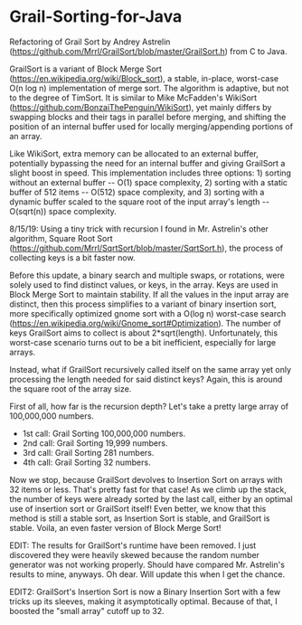 # Grail-Sorting-for-Java
Refactoring of Grail Sort by Andrey Astrelin (https://github.com/Mrrl/GrailSort/blob/master/GrailSort.h) from C to Java.

GrailSort is a variant of Block Merge Sort (https://en.wikipedia.org/wiki/Block_sort), a stable, in-place, worst-case O(n log n) implementation of merge sort. The algorithm is adaptive, but not to the degree of TimSort. It is similar to Mike McFadden's WikiSort (https://github.com/BonzaiThePenguin/WikiSort), yet mainly differs by swapping blocks and their tags in parallel before merging, and shifting the position of an internal buffer used for locally merging/appending portions of an array.

Like WikiSort, extra memory can be allocated to an external buffer, potentially bypassing the need for an internal buffer and giving GrailSort a slight boost in speed. This implementation includes three options: 1) sorting without an external buffer -- O(1) space complexity, 2) sorting with a static buffer of 512 items -- O(512) space complexity, and 3) sorting with a dynamic buffer scaled to the square root of the input array's length -- O(sqrt(n)) space complexity.

8/15/19: Using a tiny trick with recursion I found in Mr. Astrelin's other algorithm, Square Root Sort 
         (https://github.com/Mrrl/SqrtSort/blob/master/SqrtSort.h), the process of collecting keys is
         a bit faster now.

Before this update, a binary search and multiple swaps, or rotations, were solely used to find distinct values, or keys, in the array. Keys are used in Block Merge Sort to maintain stability. If all the values in the input array are distinct, then this process simplifies to a variant of binary insertion sort, more specifically optimized gnome sort with a O(log n) worst-case search (https://en.wikipedia.org/wiki/Gnome_sort#Optimization). The number of keys GrailSort aims to collect is about 2*sqrt(length). Unfortunately, this worst-case scenario turns out to be a bit inefficient, especially for large arrays.
         
Instead, what if GrailSort recursively called itself on the same array yet only processing the length needed for said distinct
keys? Again, this is around the square root of the array size.
         
First of all, how far is the recursion depth? Let's take a pretty large array of 100,000,000 numbers.
- 1st call: Grail Sorting 100,000,000 numbers.
- 2nd call: Grail Sorting 19,999 numbers.
- 3rd call: Grail Sorting 281 numbers.
- 4th call: Grail Sorting 32 numbers.
         
Now we stop, because GrailSort devolves to Insertion Sort on arrays with 32 items or less. That's pretty fast for that case! As we climb up the stack, the number of keys were already sorted by the last call, either by an optimal use of insertion sort or GrailSort itself! Even better, we know that this method is still a stable sort, as Insertion Sort is stable, and GrailSort is stable. Voila, an even faster version of Block Merge Sort!

EDIT: The results for GrailSort's runtime have been removed. I just discovered they were heavily skewed because the random number generator was not working properly. Should have compared Mr. Astrelin's results to mine, anyways. Oh dear. Will update this when I get the chance.

EDIT2: GrailSort's Insertion Sort is now a Binary Insertion Sort with a few tricks up its sleeves, making it asymptotically optimal. Because of that, I boosted the "small array" cutoff up to 32.
